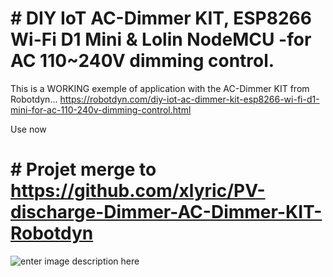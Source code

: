 # # DIY IoT AC-Dimmer KIT, ESP8266 Wi-Fi D1 Mini & Lolin NodeMCU -for AC 110~240V dimming control.

This is a WORKING exemple of application with the AC-Dimmer KIT from Robotdyn... 
https://robotdyn.com/diy-iot-ac-dimmer-kit-esp8266-wi-fi-d1-mini-for-ac-110-240v-dimming-control.html

Use now 
# # Projet merge to https://github.com/xlyric/PV-discharge-Dimmer-AC-Dimmer-KIT-Robotdyn

![enter image description here](https://robotdyn.com/pub/media/catalog/product/cache/3c7e6817bfdaeedae5fc1f56c1800828/i/o/iotdimmer_angle2_esp_logo.jpg)

